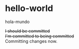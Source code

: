 # hello-world
hola-mundo

<s>I should be committed</s><br />
<s>I'm committed to being committed</s><br />
Committing changes now.
